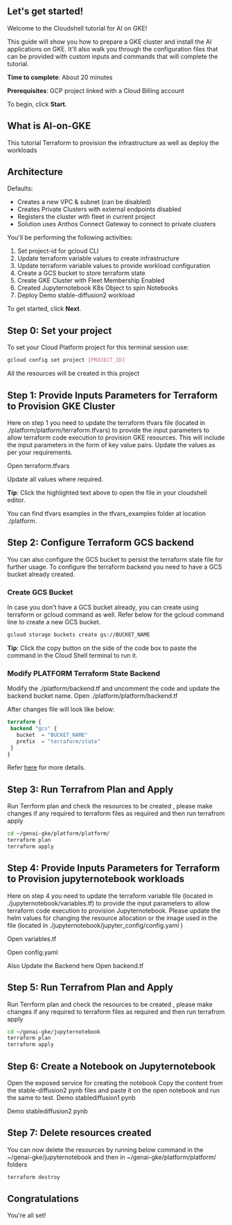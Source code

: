 
## Let's get started!

Welcome to the Cloudshell tutorial for AI on GKE!

This guide will show you how to prepare a GKE cluster and install the AI applications on GKE. It'll also walk you through the configuration files that can be provided with custom inputs and commands that will complete the tutorial.

**Time to complete**: About 20 minutes

**Prerequisites**: GCP project linked with a Cloud Billing account

To begin, click **Start**.

## What is AI-on-GKE

This tutorial Terraform to provision the infrastructure as well as deploy the workloads

## Architecture
Defaults:
- Creates a new VPC & subnet (can be disabled)
- Creates Private Clusters with external endpoints disabled
- Registers the cluster with fleet in current project
- Solution uses Anthos Connect Gateway to connect to private clusters

You'll be performing the following activities:

1. Set project-id for gcloud CLI
2. Update terraform variable values to create infrastructure
3. Update terraform variable values to provide workload configuration
4. Create a GCS bucket to store terraform state
5. Create GKE Cluster with Fleet Membership Enabled
6. Created Jupyternotebook K8s Object to spin Notebooks
7. Deploy Demo stable-diffusion2 workload


To get started, click **Next**.

## Step 0: Set your project
To set your Cloud Platform project for this terminal session use:
```bash
gcloud config set project [PROJECT_ID]
```
All the resources will be created in this project

## Step 1: Provide Inputs Parameters for Terraform to Provision GKE Cluster

Here on step 1 you need to update the terraform tfvars file (located in ./platform/platform/terraform.tfvars) to provide the input parameters to allow terraform code execution to provision GKE resources. This will include the input parameters in the form of key value pairs. Update the values as per your requirements.

<walkthrough-editor-open-file filePath="./platform/platform/terraform.tfvars"> Open terraform.tfvars
</walkthrough-editor-open-file>

Update all values where required.

**Tip**: Click the highlighted text above to open the file in your cloudshell editor.

You can find tfvars examples in the tfvars_examples folder at location ./platform.




## Step 2: Configure Terraform GCS backend

You can also configure the GCS bucket to persist the terraform state file for further usage. To configure the terraform backend you need to have a GCS bucket already created.


### Create GCS Bucket
In case you don't have a GCS bucket already, you can create using terraform or gcloud command as well. Refer below for the gcloud command line to create a new GCS bucket.
```bash
gcloud storage buckets create gs://BUCKET_NAME
```
**Tip**: Click the copy button on the side of the code box to paste the command in the Cloud Shell terminal to run it.


### Modify PLATFORM Terraform State Backend

Modify the ./platform/backend.tf and uncomment the code and update the backend bucket name.
<walkthrough-editor-open-file filePath="./platform/platform/backend.tf"> Open ./platform/platform/backend.tf
</walkthrough-editor-open-file>

After changes file will look like below:
```terraform
terraform {
 backend "gcs" {
   bucket  = "BUCKET_NAME"
   prefix  = "terraform/state"
 }
}
```

Refer [here](https://cloud.google.com/docs/terraform/resource-management/store-state) for more details.



## Step 3: Run Terrafrom Plan and Apply

Run Terrform plan and check the resources to be created , please make changes if any required to terraform files as required and then run terrafrom apply
```bash
cd ~/genai-gke/platform/platform/
terraform plan
terraform apply
```


## Step 4: Provide Inputs Parameters for Terraform to Provision jupyternotebook workloads

Here on step 4 you need to update the terraform variable file (located in ./jupyternotebook/variables.tf) to provide the input parameters to allow terraform code execution to provision Jupyternotebook. Please update the helm values for changing the resource allocation or the image used in the file (located in ./jupyternotebook/jupyter_config/config.yaml )

<walkthrough-editor-open-file filePath="./jupyternotebook/variables.tf"> Open variables.tf
</walkthrough-editor-open-file>

<walkthrough-editor-open-file filePath="./jupyternotebook/jupyter_config/config.yaml"> Open config.yaml
</walkthrough-editor-open-file>


Also Update the Backend here
<walkthrough-editor-open-file filePath="./jupyternotebook/backend.tf"> Open backend.tf
</walkthrough-editor-open-file>

## Step 5: Run Terrafrom Plan and Apply

Run Terrform plan and check the resources to be created , please make changes if any required to terraform files as required and then run terrafrom apply
```bash
cd ~/genai-gke/jupyternotebook
terraform plan
terraform apply
```

## Step 6: Create a Notebook on Jupyternotebook
Open the exposed service for creating the notebook
Copy the content from the stable-diffusion2 pynb files and paste it on the open notebook and run the same to test.
<walkthrough-editor-open-file filePath="./stable-diffusion2/stable_diffusion_inference_on_ray.ipynb"> Demo stablediffusion1 pynb
</walkthrough-editor-open-file>

<walkthrough-editor-open-file filePath="./lstable-diffusion2/stable_diffusion_on_ray.ipynb"> Demo stablediffusion2 pynb
</walkthrough-editor-open-file>

## Step 7: Delete resources created

You can now delete the resources by running below command in the ~/genai-gke/jupyternotebook and then in  ~/genai-gke/platform/platform/ folders


```bash
terraform destroy
```

## Congratulations

<walkthrough-conclusion-trophy></walkthrough-conclusion-trophy>

You're all set!
